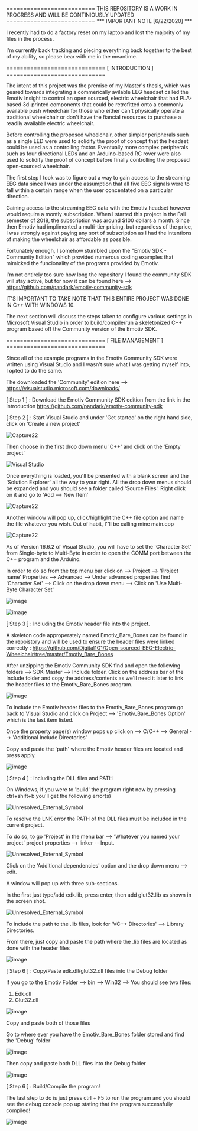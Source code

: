 ========================== THIS REPOSITORY IS A WORK IN PROGRESS AND WILL BE CONTINIOUSLY UPDATED ==========================
*** IMPORTANT NOTE [6/22/2020] ***

I recently had to do a factory reset on my laptop and lost the majority of my files in the process.

I'm currently back tracking and piecing everything back together to the best of my ability, so please bear with me in the meantime.

 =============================  [ INTRODUCTION ]  =============================

The intent of this project was the premise of my Master's thesis, which was geared towards integrating a commerically avilable EEG headset called the Emotiv Insight to control an open sourced, electric wheelchair that had PLA-based 3d-printed components that could be retrofitted onto a commonly available push wheelchair for those who either can't physically operate a traditional wheelchair or don't have the fiancial resources to purchase a readily available electric wheelchair. 

Before controlling the proposed wheelchair, other simpler peripherals such as a single LED were used to solidify the proof of concept that the headset could be used as a controlling factor. Eventually more complex peripherals such as four directional LEDs and an Arduino-based RC rover were also used to solidify the proof of concept before 
finally controlling the proposed open-sourced wheelchair. 

The first step I took was to figure out a way to gain access to the streaming EEG data since I was under the assumption that all five EEG signals were to fall within a certain range when the user concentated on a particular direction.

Gaining access to the streaming EEG data with the Emotiv headset however would require a montly subscription. When I started this project in the Fall semester of 2018, the subscription was around $100 dollars a month. Since then Emotiv had implimented a multi-tier pricing, but regardless of the price, I was strongly against paying any sort of subscription as I had the intentions of making the wheelchair as affordable as possible. 

Fortunately enough, I somehow stumbled upon the "Emotiv SDK - Community Edition" which provided numerous coding examples that mimicked the funcionality of the programs provided by Emotiv. 

I'm not entirely too sure how long the repository I found the community SDK will stay active, but for now it can be found here --> 
https://github.com/pandark/emotiv-community-sdk

IT'S IMPORTANT TO TAKE NOTE THAT THIS ENTIRE PROJECT WAS DONE IN C++ WITH WINDOWS 10. 

The next section will discuss the steps taken to configure various settings in Microsoft Visual Studio in order to build/compile/run a skeletonized C++ program based off the Community version of the Emotiv SDK.

 =============================  [ FILE MANAGEMENT ]  =============================

Since all of the example programs in the Emotiv Community SDK were written using Visual Studio and I wasn't sure what I was getting myself into, I opted to do the same.

The downloaded the 'Community' edition here --> https://visualstudio.microsoft.com/downloads/

[ Step 1 ] : Download the Emotiv Community SDK edition from the link in the introduction
https://github.com/pandark/emotiv-community-sdk

[ Step 2 ] : Start Visual Studio and under 'Get started' on the right hand side, click on 'Create a new project'

![Capture22](https://user-images.githubusercontent.com/39348633/83283699-3ccb8980-a1a1-11ea-9e65-ffa6595e668b.JPG)

Then choose in the first drop down menu 'C++' and click on the 'Empty project'

![Visual Studio](https://user-images.githubusercontent.com/39348633/83285122-58379400-a1a3-11ea-99fb-69b7b904f075.JPG)

Once everything is loaded, you'll be presented with a blank screen and the 'Solution Explorer' all the way to your right. All the drop down menus should be expanded and you should see a folder called 'Source Files'. Right click on it and go to 'Add --> New Item'

![Capture22](https://user-images.githubusercontent.com/39348633/83313212-e0855b80-a1da-11ea-9d24-d222ec9e532e.JPG)

Another window will pop up, click/highlight the C++ file option and name the file whatever you wish. Out of habit, I''ll be calling mine main.cpp

![Capture22](https://user-images.githubusercontent.com/39348633/83313256-11659080-a1db-11ea-960f-075b093e18e9.JPG)

As of Version 16.6.2 of Visual Studio, you will have to set the 'Character Set' from Single-byte to Multi-Byte in order to open the COMM port between the C++ program and the Arduino. 

In order to do so from the top menu bar click on --> Project --> 'Project name' Properties --> Advanced --> Under advanced properties find 'Character Set' --> Click on the drop down menu --> Click on 'Use Multi-Byte Character Set'

![image](https://user-images.githubusercontent.com/39348633/86062993-7e18b880-ba2f-11ea-8035-b8357fb18061.png)

![image](https://user-images.githubusercontent.com/39348633/86062935-64777100-ba2f-11ea-98d5-2e4d9bdb75c2.png)

[ Step 3 ] : Including the Emotiv header file into the project.

A skeleton code approperately named Emotiv_Bare_Bones can be found in the repoistory and will be used to ensure the header files were linked correctly : https://github.com/Digital1O1/Open-sourced-EEG-Electric-Wheelchair/tree/master/Emotiv_Bare_Bones

After unzipping the Emotiv Community SDK find and open the following folders --> SDK-Master --> Include folder. Click on the address bar of the Include folder and copy the address/contents as we'll need it later to link the header files to the Emotiv_Bare_Bones program.

![image](https://user-images.githubusercontent.com/39348633/83313907-c39e5780-a1dd-11ea-9f05-3a1e9eb46623.png)

To include the Emotiv header files to the Emotiv_Bare_Bones program go back to Visual Studio and click on Project --> 'Emotiv_Bare_Bones Option' which is the last item listed.

Once the property page(s) window pops up click on --> C/C++ --> General --> 'Additional Include Directories' 

Copy and paste the 'path' where the Emotiv header files are located and press apply. 

![image](https://user-images.githubusercontent.com/39348633/85958801-e5fece80-b95d-11ea-9615-53fd6326eabb.png)

[ Step 4 ] : Including the DLL files and PATH

On Windows, if you were to 'build' the program right now by pressing ctrl+shift+b you'll get the following error(s)

![Unresolved_External_Symbol](https://user-images.githubusercontent.com/39348633/83343576-f1f56300-a2c1-11ea-8376-78aafde583c6.JPG)

To resolve the LNK error the PATH of the DLL files must be included in the current project.

To do so, to go 'Project' in the menu bar --> 'Whatever you named your project' project properties --> linker -- Input.

![Unresolved_External_Symbol](https://user-images.githubusercontent.com/39348633/83343865-aba20300-a2c5-11ea-9c88-073dc49e29eb.JPG)

Click on the 'Additional dependencies' option and the drop down menu --> edit. 

A window will pop up with three sub-sections. 

In the first just type/add edk.lib, press enter, then add glut32.lib as shown in the screen shot.

![Unresolved_External_Symbol](https://user-images.githubusercontent.com/39348633/83343982-db053f80-a2c6-11ea-9357-307665ef9725.JPG)

To include the path to the .lib files, look for 'VC++ Directories' --> Library Directories.

From there, just copy and paste the path where the .lib files are located as done with the header files

![image](https://user-images.githubusercontent.com/39348633/85937895-8658e280-b8cd-11ea-8a50-f33b79a0bc2f.png)

[ Step 6 ] : Copy/Paste edk.dll/glut32.dll files into the Debug folder

If you go to the Emotiv Folder --> bin --> Win32 --> You should see two files:

1) Edk.dll
2) Glut32.dll

![image](https://user-images.githubusercontent.com/39348633/85967937-3d666400-b989-11ea-9157-c5eda42136ce.png)

Copy and paste both of those files

Go to where ever you have the Emotiv_Bare_Bones folder stored and find the 'Debug' folder

![image](https://user-images.githubusercontent.com/39348633/85959441-3e37cf80-b962-11ea-9c0f-5c14184a4676.png)

Then copy and paste both DLL files into the Debug folder

![image](https://user-images.githubusercontent.com/39348633/85959516-7ccd8a00-b962-11ea-9cd6-0a758345624d.png)


[ Step 6 ] : Build/Compile the program!

The last step to do is just press ctrl + F5 to run the program and you should see the debug console pop up stating that the program successfully compiled!


![image](https://user-images.githubusercontent.com/39348633/85937924-e2236b80-b8cd-11ea-9d5b-d072a2637170.png)

